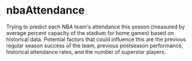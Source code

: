# nbaAttendance

Trying to predict each NBA team's attendance this season (measured by average percent capacity of the stadium for home games) based on historical data. Potential factors that could influence this are the previous regular season success of the team, previous postseason performance, historical attendance rates, and the number of superstar players.
